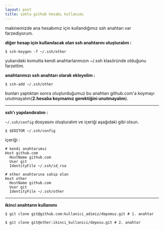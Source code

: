 ```yaml
---
layout: post
title: çoklu github hesabı kullanımı
---
```


makinemizde ana hesabımız için kullandığımız ssh anahtarı var farzediyorum.

**diğer hesap için kullanılacak olan ssh anahtarını oluşturalım :**

    $ ssh-keygen -f ~/.ssh/other

yukarıdaki komutta kendi anahtarlarımızın ~/.ssh klasöründe olduğunu farzettim.

**anahtarımızı ssh anahtarı olarak ekleyelim :**

    $ ssh-add ~/.ssh/other

bunları yaptıktan sonra oluşturduğumuz bu anahtarı github.com'a koymayı
unutmayalım(**2.hesaba koymamız gerektiğini unutmayalım**).

---
**ssh'ı yapılandıralım :**

`~/.ssh/config` dosyasını oluşturalım ve içeriği aşağıdaki gibi olsun.

    $ $EDITOR ~/.ssh/config

içeriği :

    # kendi anahtarımız
    Host github.com
      HostName github.com
      User git
      IdentityFile ~/.ssh/id_rsa

    # other anahtarına sahip olan
    Host other
      HostName github.com
      User git
      IdentityFile ~/.ssh/other

---

**ikinci anahtarın kullanımı**

    $ git clone git@github.com:kullanici_adimiz/depomuz.git # 1. anahtar

    $ git clone git@other:ikinci_kullanici/deposu.git # 2. anahtar
